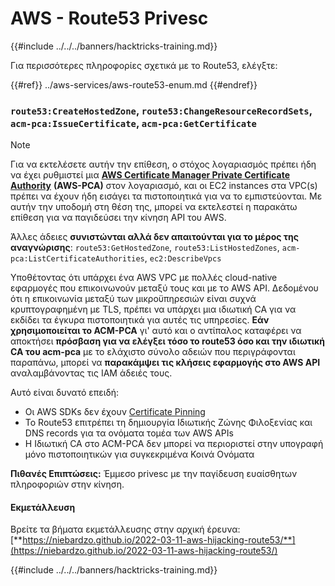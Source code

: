 # AWS - Route53 Privesc

{{#include ../../../banners/hacktricks-training.md}}

Για περισσότερες πληροφορίες σχετικά με το Route53, ελέγξτε:

{{#ref}}
../aws-services/aws-route53-enum.md
{{#endref}}

### `route53:CreateHostedZone`, `route53:ChangeResourceRecordSets`, `acm-pca:IssueCertificate`, `acm-pca:GetCertificate`

> [!NOTE]
> Για να εκτελέσετε αυτήν την επίθεση, ο στόχος λογαριασμός πρέπει ήδη να έχει ρυθμιστεί μια [**AWS Certificate Manager Private Certificate Authority**](https://aws.amazon.com/certificate-manager/private-certificate-authority/) **(AWS-PCA)** στον λογαριασμό, και οι EC2 instances στα VPC(s) πρέπει να έχουν ήδη εισάγει τα πιστοποιητικά για να το εμπιστεύονται. Με αυτήν την υποδομή στη θέση της, μπορεί να εκτελεστεί η παρακάτω επίθεση για να παγιδεύσει την κίνηση API του AWS.

Άλλες άδειες **συνιστώνται αλλά δεν απαιτούνται για το μέρος της αναγνώρισης**: `route53:GetHostedZone`, `route53:ListHostedZones`, `acm-pca:ListCertificateAuthorities`, `ec2:DescribeVpcs`

Υποθέτοντας ότι υπάρχει ένα AWS VPC με πολλές cloud-native εφαρμογές που επικοινωνούν μεταξύ τους και με το AWS API. Δεδομένου ότι η επικοινωνία μεταξύ των μικροϋπηρεσιών είναι συχνά κρυπτογραφημένη με TLS, πρέπει να υπάρχει μια ιδιωτική CA για να εκδίδει τα έγκυρα πιστοποιητικά για αυτές τις υπηρεσίες. **Εάν χρησιμοποιείται το ACM-PCA** γι' αυτό και ο αντίπαλος καταφέρει να αποκτήσει **πρόσβαση για να ελέγξει τόσο το route53 όσο και την ιδιωτική CA του acm-pca** με το ελάχιστο σύνολο αδειών που περιγράφονται παραπάνω, μπορεί να **παρακάμψει τις κλήσεις εφαρμογής στο AWS API** αναλαμβάνοντας τις IAM άδειές τους.

Αυτό είναι δυνατό επειδή:

- Οι AWS SDKs δεν έχουν [Certificate Pinning](https://www.digicert.com/blog/certificate-pinning-what-is-certificate-pinning)
- Το Route53 επιτρέπει τη δημιουργία Ιδιωτικής Ζώνης Φιλοξενίας και DNS records για τα ονόματα τομέα των AWS APIs
- Η Ιδιωτική CA στο ACM-PCA δεν μπορεί να περιοριστεί στην υπογραφή μόνο πιστοποιητικών για συγκεκριμένα Κοινά Ονόματα

**Πιθανές Επιπτώσεις:** Έμμεσο privesc με την παγίδευση ευαίσθητων πληροφοριών στην κίνηση.

#### Εκμετάλλευση <a href="#discovery" id="discovery"></a>

Βρείτε τα βήματα εκμετάλλευσης στην αρχική έρευνα: [**https://niebardzo.github.io/2022-03-11-aws-hijacking-route53/**](https://niebardzo.github.io/2022-03-11-aws-hijacking-route53/)

{{#include ../../../banners/hacktricks-training.md}}
